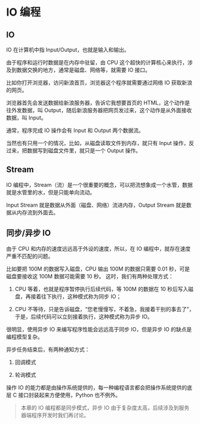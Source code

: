 # IO 编程

## IO

IO 在计算机中指 Input/Output，也就是输入和输出。

由于程序和运行时数据是在内存中驻留，由 CPU 这个超快的计算核心来执行，涉及到数据交换的地方，通常是磁盘、网络等，就需要 IO 接口。

比如你打开浏览器，访问新浪首页，浏览器这个程序就需要通过网络 IO 获取新浪的网页。

浏览器首先会发送数据给新浪服务器，告诉它我想要首页的 HTML，这个动作是往外发数据，叫 Output，随后新浪服务器把网页发过来，这个动作是从外面接收数据，叫 Input。

通常，程序完成 IO 操作会有 Input 和 Output 两个数据流。

当然也有只用一个的情况，比如，从磁盘读取文件到内存，就只有 Input 操作，反过来，把数据写到磁盘文件里，就只是一个 Output 操作。

## Stream

IO 编程中，Stream（流）是一个很重要的概念，可以把流想象成一个水管，数据就是水管里的水，但是只能单向流动。

Input Stream 就是数据从外面（磁盘、网络）流进内存，Output Stream 就是数据从内存流到外面去。

## 同步/异步 IO

由于 CPU 和内存的速度远远高于外设的速度，所以，在 IO 编程中，就存在速度严重不匹配的问题。

比如要把 100M 的数据写入磁盘，CPU 输出 100M 的数据只需要 0.01 秒，可是磁盘要接收这 100M 数据可能需要 10 秒。
这时，我们有两种处理方式：

1. CPU 等着，也就是程序暂停执行后续代码，等 100M 的数据在 10 秒后写入磁盘，再接着往下执行，这种模式称为同步 IO；

2. CPU 不等待，只是告诉磁盘，“您老慢慢写，不着急，我接着干别的事去了”，于是，后续代码可以立刻接着执行，这种模式称为异步 IO。

很明显，使用异步 IO 来编写程序性能会远远高于同步 IO，但是异步 IO 的缺点是编程模型复杂。

异步任务结束后，有两种通知方式：

1. 回调模式

2. 轮询模式

操作 IO 的能力都是由操作系统提供的，每一种编程语言都会把操作系统提供的底层 C 接口封装起来方便使用，Python 也不例外。

> 本章的 IO 编程都是同步模式，异步 IO 由于复杂度太高，后续涉及到服务器端程序开发时我们再讨论。
